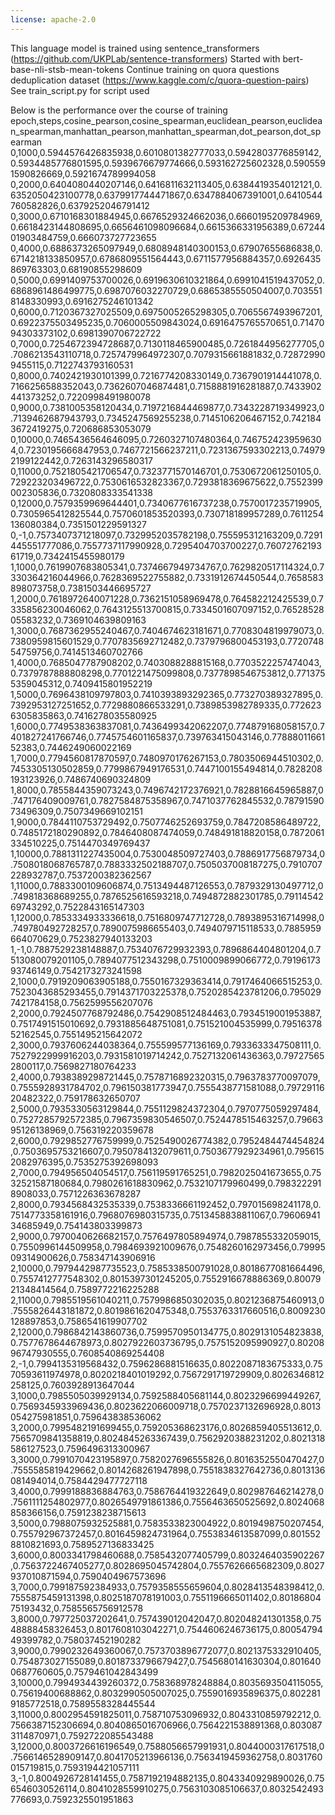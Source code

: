 ```yaml
---
license: apache-2.0
---
```


This language model is trained using sentence_transformers (https://github.com/UKPLab/sentence-transformers)
Started with bert-base-nli-stsb-mean-tokens
Continue training on quora questions deduplication dataset (https://www.kaggle.com/c/quora-question-pairs)
See train_script.py for script used

Below is the performance over the course of training
epoch,steps,cosine_pearson,cosine_spearman,euclidean_pearson,euclidean_spearman,manhattan_pearson,manhattan_spearman,dot_pearson,dot_spearman
0,1000,0.5944576426835938,0.6010801382777033,0.5942803776859142,0.5934485776801595,0.5939676679774666,0.593162725602328,0.5905591590826669,0.5921674789994058
0,2000,0.6404080440207146,0.6416811632113405,0.6384419354012121,0.6352050423100778,0.6379917744471867,0.6347884067391001,0.6410544760582826,0.6379252046791412
0,3000,0.6710168301884945,0.6676529324662036,0.6660195209784969,0.6618423144808695,0.6656461098096684,0.6615366331956389,0.6724401903484759,0.666073727723655
0,4000,0.6886373265097949,0.6808948140300153,0.67907655686838,0.6714218133850957,0.6786809551564443,0.6711577956884357,0.6926435869763303,0.68190855298609
0,5000,0.6991409753700026,0.6919630610321864,0.6991041519437052,0.6868961486499775,0.6987076032270729,0.6865385550504007,0.7035518148330993,0.6916275246101342
0,6000,0.7120367327025509,0.6975005265298305,0.7065567493967201,0.6922375503495235,0.7060005509843024,0.6916475765570651,0.7147094303373102,0.6981390706722722
0,7000,0.7254672394728687,0.7130118465900485,0.7261844956277705,0.7086213543110718,0.7257479964972307,0.7079315661881832,0.728729909455115,0.7122743793160531
0,8000,0.7402421930101399,0.7216774208330149,0.7367901914441078,0.7166256588352043,0.7362607046874481,0.7158881916281887,0.7433902441373252,0.7220998491980078
0,9000,0.7381005358120434,0.7197216844469877,0.7343228719349923,0.7139462687943793,0.7345247569255238,0.7145106206467152,0.7421843672419275,0.720686853053079
0,10000,0.7465436564646095,0.7260327107480364,0.7467524239596304,0.7230195666847953,0.7467721566237211,0.7231367593302213,0.749792199122442,0.7263143296580317
0,11000,0.7521805421706547,0.7323771570146701,0.7530672061250105,0.729223203496722,0.7530616532823367,0.7293818369675622,0.7552399002305836,0.7320808333541338
0,12000,0.7579359969644401,0.7340677616737238,0.7570017235719905,0.7305965412825544,0.7570601853520393,0.730718189957289,0.7611254136080384,0.7351501229591327
0,-1,0.7573407371218097,0.7329952035782198,0.755595312163209,0.7291445551777086,0.7557737117990928,0.7295404703700227,0.7607276219361719,0.7342415455980179
1,1000,0.7619907683805341,0.7374667949734767,0.7629820517114324,0.7330364216044966,0.7628369522755882,0.7331912674450544,0.7658583898073758,0.7381503446695727
1,2000,0.7618972640071228,0.7362151058969478,0.764582212425539,0.7335856230046062,0.7643125513700815,0.7334501607097152,0.7652852805583232,0.7369104639809163
1,3000,0.7687362955240467,0.7404674623181671,0.7708304819979073,0.7380959815601529,0.7707835692712482,0.7379796800453193,0.772074854759756,0.7414513460702766
1,4000,0.7685047787908202,0.7403088288815168,0.7703522257474043,0.7379787888808298,0.7701221475099808,0.7377898546753812,0.7713755359045312,0.7409415801952219
1,5000,0.7696438109797803,0.7410393893292365,0.773270389327895,0.7392953127251652,0.7729880866533291,0.7389853982789335,0.7726236305835863,0.7416278035580925
1,6000,0.7749538363837081,0.7436499342062207,0.774879168058157,0.7401827241766746,0.7745754601165837,0.739763415043146,0.7788801166152383,0.7446249060022169
1,7000,0.7794560817870597,0.7480970176267153,0.7803506944510302,0.7453305130502859,0.7799867949176531,0.7447100155494814,0.7828208193123926,0.7486740690324809
1,8000,0.7855844359073243,0.7496742172376921,0.7828816645965887,0.747176409009761,0.7827584875358967,0.7471037762845532,0.7879159073496309,0.7507349669102151
1,9000,0.7844110753729492,0.7507746252693759,0.7847208586489722,0.7485172180290892,0.7846408087474059,0.748491818820158,0.7872061334510225,0.7514470349769437
1,10000,0.7881311227435004,0.7530048509727403,0.7886917756879734,0.7508018068765787,0.7883332502188707,0.7505037008187275,0.7910707228932787,0.7537200382362567
1,11000,0.7883300109606874,0.7513494487126553,0.7879329130497712,0.749818368689255,0.7876525616593218,0.7494872882301785,0.7911454269743292,0.7522843165147303
1,12000,0.7853334933336618,0.7516809747712728,0.7893895316714998,0.749780492728257,0.7890075986655403,0.7494079715118533,0.7885959664070629,0.7523827940133203
1,-1,0.7887529238148887,0.7534076729932393,0.7896864404801204,0.7513080079201105,0.7894077512343298,0.7510009899066772,0.7919617393746149,0.7542173273241598
2,1000,0.7919209063905188,0.7550167329363414,0.7917464066515253,0.7523043685293455,0.7914371703225378,0.7520285423781206,0.7950297421784158,0.7562599556207076
2,2000,0.7924507768792486,0.7542908512484463,0.7934519001953887,0.7517491515010692,0.7931885648751081,0.751521004535999,0.7951637852162545,0.7551495215642072
2,3000,0.7937606244038364,0.755599577136169,0.7933633347508111,0.7527922999916203,0.7931581019714242,0.7527132061436363,0.797275652800117,0.7569827180764233
2,4000,0.7938389298721445,0.7578716892320315,0.7963783770097079,0.7555928931784702,0.796150381773947,0.7555438771581088,0.7972911620482322,0.759178632650707
2,5000,0.7935330563129844,0.7551129824372304,0.7970775059297484,0.7527285792572385,0.7967359830546507,0.7524478515463257,0.7966395126138969,0.756319220359678
2,6000,0.7929852776759999,0.7525490026774382,0.7952484474454824,0.7503695753216607,0.7950784132079611,0.7503677929234961,0.7956152082976395,0.7535275392698093
2,7000,0.794956504054517,0.756119591765251,0.7982025041673655,0.7532521587180684,0.7980261618830962,0.7532107179960499,0.7983222918908033,0.7571226363678287
2,8000,0.7934568432535339,0.7538336661192452,0.797015698241178,0.7514773358161916,0.7968076980315735,0.7513458838811067,0.7960694134685949,0.754143803399873
2,9000,0.7970040626682157,0.7576497805894974,0.7987855332059015,0.7550996144509958,0.7984693921009676,0.7548260162973456,0.7999509314900626,0.758347143906916
2,10000,0.7979442987735523,0.7585338500791028,0.8018677081664496,0.7557412777548302,0.8015397301245205,0.7552916678886369,0.8007921348414564,0.7589772216225288
2,11000,0.7985519561040211,0.7579986850302035,0.8021236875460913,0.7555826443181872,0.8019861620475348,0.7553763317660516,0.8009230128897853,0.7586541619907702
2,12000,0.7986842143860736,0.7599570950134775,0.8029131054823838,0.7577678644678973,0.8027922603736795,0.7575152095990927,0.8020896747930555,0.7608540869254408
2,-1,0.7994135319568432,0.7596286881516635,0.8022087183675333,0.7570593611974978,0.8020218401019292,0.7567291719729909,0.8026346812258125,0.7603928913647044
3,1000,0.7985505039929134,0.7592588405681144,0.8023296699449267,0.7569345933969436,0.8023622066009718,0.7570237132696928,0.8013054275981851,0.759643838536062
3,2000,0.7995482191699455,0.759205368623176,0.8026859405513612,0.7565709841358819,0.8024845263367439,0.7562920388231202,0.8021318586127523,0.7596496313300967
3,3000,0.7991070423195897,0.7582027696555826,0.8016352550470427,0.7555585819429662,0.8014268261947898,0.7551838327642736,0.8013136081494014,0.7584429477727118
3,4000,0.7999188836884763,0.7586764419322649,0.802987646214278,0.7561111254802977,0.8026549791861386,0.7556463650525692,0.8024068858366156,0.7591238238715613
3,5000,0.7988075932525881,0.7583533823004922,0.8019498750207454,0.755792967372457,0.8016459824731964,0.7553834613587099,0.8015528810821693,0.7589527136833425
3,6000,0.8003341798460688,0.7585432077405799,0.8032464035902267,0.7563722467405277,0.8028695045742804,0.7557626665682309,0.8027937010871594,0.7590404967573696
3,7000,0.799187592384933,0.7579358555659604,0.8028413548398412,0.7555875459131398,0.8025187078191003,0.7551196665011402,0.8018680475193432,0.7585565756912578
3,8000,0.797725037202641,0.757439012042047,0.802048241301358,0.7548888458326453,0.8017608103042271,0.7544606246736175,0.8005479449399782,0.758037452190282
3,9000,0.7990232649360067,0.7573703896772077,0.8021375332910405,0.754873027155089,0.8018733796679427,0.7545680141630304,0.8016400687760605,0.7579461042843499
3,10000,0.7994934439260372,0.758368978248884,0.8035693504115055,0.75619400688862,0.8032990505007025,0.7559016935896375,0.8022819185772518,0.7589558328445544
3,11000,0.8002954591825011,0.758710753096932,0.8043310859792212,0.7566387152306694,0.8040865016706966,0.7564221538891368,0.8030873114870971,0.7592722085543488
3,12000,0.8003726616196549,0.7588056657991931,0.8044000317617518,0.7566146528909147,0.8041705213966136,0.7563419459362758,0.8031760015719815,0.7593194421057111
3,-1,0.8004926728141455,0.7587192194882135,0.8043340929890026,0.756546030526114,0.8041028559910275,0.7563103085106637,0.8032542493776693,0.7592325501951863
